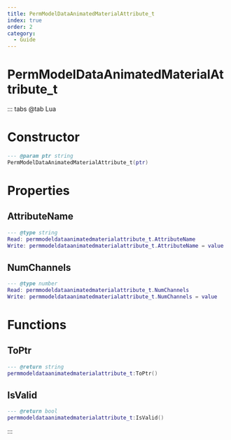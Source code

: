 ```yaml
---
title: PermModelDataAnimatedMaterialAttribute_t
index: true
order: 2
category:
  - Guide
---
```


# PermModelDataAnimatedMaterialAttribute_t

::: tabs
@tab Lua
# Constructor
```lua
--- @param ptr string
PermModelDataAnimatedMaterialAttribute_t(ptr)
```
# Properties
## AttributeName 
```lua
--- @type string
Read: permmodeldataanimatedmaterialattribute_t.AttributeName
Write: permmodeldataanimatedmaterialattribute_t.AttributeName = value
```
## NumChannels 
```lua
--- @type number
Read: permmodeldataanimatedmaterialattribute_t.NumChannels
Write: permmodeldataanimatedmaterialattribute_t.NumChannels = value
```
# Functions
## ToPtr
```lua
--- @return string
permmodeldataanimatedmaterialattribute_t:ToPtr()
```
## IsValid
```lua
--- @return bool
permmodeldataanimatedmaterialattribute_t:IsValid()
```

:::
